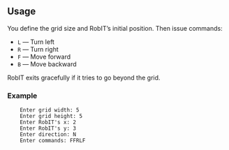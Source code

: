 ## Usage

You define the grid size and RobIT’s initial position. Then issue commands:

- `L` — Turn left
- `R` — Turn right
- `F` — Move forward
- `B` — Move backward

RobIT exits gracefully if it tries to go beyond the grid.

### Example

```text
    Enter grid width: 5
    Enter grid height: 5
    Enter RobIT's x: 2
    Enter RobIT's y: 3
    Enter direction: N
    Enter commands: FFRLF
```